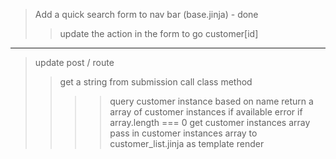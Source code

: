 > Add a quick search form to nav bar (base.jinja) - done
>> update the action in the form to go customer[id]

----------------

> update post / route
>> get a string from submission
>> call class method
>>>> query customer instance based on name
>>>> return a array of customer instances if available
>>>> error if array.length === 0
>> get customer instances array
>> pass in customer instances array to customer_list.jinja as template render
